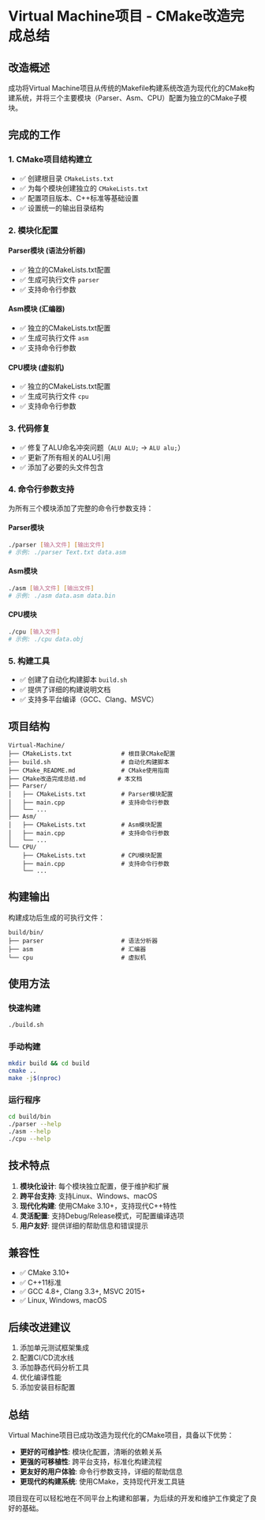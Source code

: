 # Virtual Machine项目 - CMake改造完成总结

## 改造概述

成功将Virtual Machine项目从传统的Makefile构建系统改造为现代化的CMake构建系统，并将三个主要模块（Parser、Asm、CPU）配置为独立的CMake子模块。

## 完成的工作

### 1. CMake项目结构建立

- ✅ 创建根目录 `CMakeLists.txt`
- ✅ 为每个模块创建独立的 `CMakeLists.txt`
- ✅ 配置项目版本、C++标准等基础设置
- ✅ 设置统一的输出目录结构

### 2. 模块化配置

#### Parser模块 (语法分析器)
- ✅ 独立的CMakeLists.txt配置
- ✅ 生成可执行文件 `parser`
- ✅ 支持命令行参数

#### Asm模块 (汇编器)
- ✅ 独立的CMakeLists.txt配置
- ✅ 生成可执行文件 `asm`
- ✅ 支持命令行参数

#### CPU模块 (虚拟机)
- ✅ 独立的CMakeLists.txt配置
- ✅ 生成可执行文件 `cpu`
- ✅ 支持命令行参数

### 3. 代码修复

- ✅ 修复了ALU命名冲突问题（`ALU ALU;` → `ALU alu;`）
- ✅ 更新了所有相关的ALU引用
- ✅ 添加了必要的头文件包含

### 4. 命令行参数支持

为所有三个模块添加了完整的命令行参数支持：

#### Parser模块
```bash
./parser [输入文件] [输出文件]
# 示例: ./parser Text.txt data.asm
```

#### Asm模块
```bash
./asm [输入文件] [输出文件]
# 示例: ./asm data.asm data.bin
```

#### CPU模块
```bash
./cpu [输入文件]
# 示例: ./cpu data.obj
```

### 5. 构建工具

- ✅ 创建了自动化构建脚本 `build.sh`
- ✅ 提供了详细的构建说明文档
- ✅ 支持多平台编译（GCC、Clang、MSVC）

## 项目结构

```
Virtual-Machine/
├── CMakeLists.txt              # 根目录CMake配置
├── build.sh                    # 自动化构建脚本
├── CMake_README.md             # CMake使用指南
├── CMake改造完成总结.md         # 本文档
├── Parser/
│   ├── CMakeLists.txt          # Parser模块配置
│   ├── main.cpp                # 支持命令行参数
│   └── ...
├── Asm/
│   ├── CMakeLists.txt          # Asm模块配置
│   ├── main.cpp                # 支持命令行参数
│   └── ...
└── CPU/
    ├── CMakeLists.txt          # CPU模块配置
    ├── main.cpp                # 支持命令行参数
    └── ...
```

## 构建输出

构建成功后生成的可执行文件：
```
build/bin/
├── parser                      # 语法分析器
├── asm                         # 汇编器
└── cpu                         # 虚拟机
```

## 使用方法

### 快速构建
```bash
./build.sh
```

### 手动构建
```bash
mkdir build && cd build
cmake ..
make -j$(nproc)
```

### 运行程序
```bash
cd build/bin
./parser --help
./asm --help
./cpu --help
```

## 技术特点

1. **模块化设计**: 每个模块独立配置，便于维护和扩展
2. **跨平台支持**: 支持Linux、Windows、macOS
3. **现代化构建**: 使用CMake 3.10+，支持现代C++特性
4. **灵活配置**: 支持Debug/Release模式，可配置编译选项
5. **用户友好**: 提供详细的帮助信息和错误提示

## 兼容性

- ✅ CMake 3.10+
- ✅ C++11标准
- ✅ GCC 4.8+, Clang 3.3+, MSVC 2015+
- ✅ Linux, Windows, macOS

## 后续改进建议

1. 添加单元测试框架集成
2. 配置CI/CD流水线
3. 添加静态代码分析工具
4. 优化编译性能
5. 添加安装目标配置

## 总结

Virtual Machine项目已成功改造为现代化的CMake项目，具备以下优势：

- **更好的可维护性**: 模块化配置，清晰的依赖关系
- **更强的可移植性**: 跨平台支持，标准化构建流程
- **更友好的用户体验**: 命令行参数支持，详细的帮助信息
- **更现代的构建系统**: 使用CMake，支持现代开发工具链

项目现在可以轻松地在不同平台上构建和部署，为后续的开发和维护工作奠定了良好的基础。
